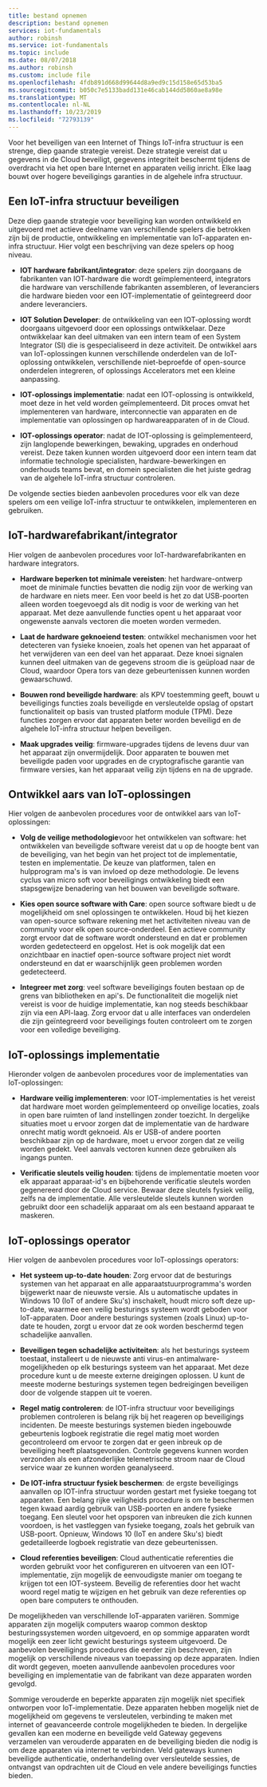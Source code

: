 ```yaml
---
title: bestand opnemen
description: bestand opnemen
services: iot-fundamentals
author: robinsh
ms.service: iot-fundamentals
ms.topic: include
ms.date: 08/07/2018
ms.author: robinsh
ms.custom: include file
ms.openlocfilehash: 4fdb891d668d99644d8a9ed9c15d158e65d53ba5
ms.sourcegitcommit: b050c7e5133badd131e46cab144dd5860ae8a98e
ms.translationtype: MT
ms.contentlocale: nl-NL
ms.lasthandoff: 10/23/2019
ms.locfileid: "72793139"
---
```

Voor het beveiligen van een Internet of Things IoT-infra structuur is een strenge, diep gaande strategie vereist. Deze strategie vereist dat u gegevens in de Cloud beveiligt, gegevens integriteit beschermt tijdens de overdracht via het open bare Internet en apparaten veilig inricht. Elke laag bouwt over hogere beveiligings garanties in de algehele infra structuur.

## <a name="secure-an-iot-infrastructure"></a>Een IoT-infra structuur beveiligen

Deze diep gaande strategie voor beveiliging kan worden ontwikkeld en uitgevoerd met actieve deelname van verschillende spelers die betrokken zijn bij de productie, ontwikkeling en implementatie van IoT-apparaten en-infra structuur. Hier volgt een beschrijving van deze spelers op hoog niveau.

* **IOT hardware fabrikant/integrator**: deze spelers zijn doorgaans de fabrikanten van IOT-hardware die wordt geïmplementeerd, integrators die hardware van verschillende fabrikanten assembleren, of leveranciers die hardware bieden voor een IOT-implementatie of geïntegreerd door andere leveranciers.

* **IOT Solution Developer**: de ontwikkeling van een IOT-oplossing wordt doorgaans uitgevoerd door een oplossings ontwikkelaar. Deze ontwikkelaar kan deel uitmaken van een intern team of een System Integrator (SI) die is gespecialiseerd in deze activiteit. De ontwikkel aars van IoT-oplossingen kunnen verschillende onderdelen van de IoT-oplossing ontwikkelen, verschillende niet-beproefde of open-source onderdelen integreren, of oplossings Accelerators met een kleine aanpassing.

* **IOT-oplossings implementatie**: nadat een IOT-oplossing is ontwikkeld, moet deze in het veld worden geïmplementeerd. Dit proces omvat het implementeren van hardware, interconnectie van apparaten en de implementatie van oplossingen op hardwareapparaten of in de Cloud.

* **IOT-oplossings operator**: nadat de IOT-oplossing is geïmplementeerd, zijn langlopende bewerkingen, bewaking, upgrades en onderhoud vereist. Deze taken kunnen worden uitgevoerd door een intern team dat informatie technologie specialisten, hardware-bewerkingen en onderhouds teams bevat, en domein specialisten die het juiste gedrag van de algehele IoT-infra structuur controleren.

De volgende secties bieden aanbevolen procedures voor elk van deze spelers om een veilige IoT-infra structuur te ontwikkelen, implementeren en gebruiken.

## <a name="iot-hardware-manufacturerintegrator"></a>IoT-hardwarefabrikant/integrator

Hier volgen de aanbevolen procedures voor IoT-hardwarefabrikanten en hardware integrators.

* **Hardware beperken tot minimale vereisten**: het hardware-ontwerp moet de minimale functies bevatten die nodig zijn voor de werking van de hardware en niets meer. Een voor beeld is het zo dat USB-poorten alleen worden toegevoegd als dit nodig is voor de werking van het apparaat. Met deze aanvullende functies opent u het apparaat voor ongewenste aanvals vectoren die moeten worden vermeden.

* **Laat de hardware geknoeiend testen**: ontwikkel mechanismen voor het detecteren van fysieke knoeien, zoals het openen van het apparaat of het verwijderen van een deel van het apparaat. Deze knoei signalen kunnen deel uitmaken van de gegevens stroom die is geüpload naar de Cloud, waardoor Opera tors van deze gebeurtenissen kunnen worden gewaarschuwd.

* **Bouwen rond beveiligde hardware**: als KPV toestemming geeft, bouwt u beveiligings functies zoals beveiligde en versleutelde opslag of opstart functionaliteit op basis van trusted platform module (TPM). Deze functies zorgen ervoor dat apparaten beter worden beveiligd en de algehele IoT-infra structuur helpen beveiligen.

* **Maak upgrades veilig**: firmware-upgrades tijdens de levens duur van het apparaat zijn onvermijdelijk. Door apparaten te bouwen met beveiligde paden voor upgrades en de cryptografische garantie van firmware versies, kan het apparaat veilig zijn tijdens en na de upgrade.

## <a name="iot-solution-developer"></a>Ontwikkel aars van IoT-oplossingen

Hier volgen de aanbevolen procedures voor de ontwikkel aars van IoT-oplossingen:

* **Volg de veilige methodologie**voor het ontwikkelen van software: het ontwikkelen van beveiligde software vereist dat u op de hoogte bent van de beveiliging, van het begin van het project tot de implementatie, testen en implementatie. De keuze van platformen, talen en hulpprogram ma's is van invloed op deze methodologie. De levens cyclus van micro soft voor beveiligings ontwikkeling biedt een stapsgewijze benadering van het bouwen van beveiligde software.

* **Kies open source software with Care**: open source software biedt u de mogelijkheid om snel oplossingen te ontwikkelen. Houd bij het kiezen van open-source software rekening met het activiteiten niveau van de community voor elk open source-onderdeel. Een actieve community zorgt ervoor dat de software wordt ondersteund en dat er problemen worden gedetecteerd en opgelost. Het is ook mogelijk dat een onzichtbaar en inactief open-source software project niet wordt ondersteund en dat er waarschijnlijk geen problemen worden gedetecteerd.

* **Integreer met zorg**: veel software beveiligings fouten bestaan op de grens van bibliotheken en api's. De functionaliteit die mogelijk niet vereist is voor de huidige implementatie, kan nog steeds beschikbaar zijn via een API-laag. Zorg ervoor dat u alle interfaces van onderdelen die zijn geïntegreerd voor beveiligings fouten controleert om te zorgen voor een volledige beveiliging.

## <a name="iot-solution-deployer"></a>IoT-oplossings implementatie

Hieronder volgen de aanbevolen procedures voor de implementaties van IoT-oplossingen:

* **Hardware veilig implementeren**: voor IOT-implementaties is het vereist dat hardware moet worden geïmplementeerd op onveilige locaties, zoals in open bare ruimten of land instellingen zonder toezicht. In dergelijke situaties moet u ervoor zorgen dat de implementatie van de hardware onrecht matig wordt geknoeid. Als er USB-of andere poorten beschikbaar zijn op de hardware, moet u ervoor zorgen dat ze veilig worden gedekt. Veel aanvals vectoren kunnen deze gebruiken als ingangs punten.

* **Verificatie sleutels veilig houden**: tijdens de implementatie moeten voor elk apparaat apparaat-id's en bijbehorende verificatie sleutels worden gegenereerd door de Cloud service. Bewaar deze sleutels fysiek veilig, zelfs na de implementatie. Alle versleutelde sleutels kunnen worden gebruikt door een schadelijk apparaat om als een bestaand apparaat te maskeren.

## <a name="iot-solution-operator"></a>IoT-oplossings operator

Hier volgen de aanbevolen procedures voor IoT-oplossings operators:

* **Het systeem up-to-date houden**: Zorg ervoor dat de besturings systemen van het apparaat en alle apparaatstuurprogramma's worden bijgewerkt naar de nieuwste versie. Als u automatische updates in Windows 10 (IoT of andere Sku's) inschakelt, houdt micro soft deze up-to-date, waarmee een veilig besturings systeem wordt geboden voor IoT-apparaten. Door andere besturings systemen (zoals Linux) up-to-date te houden, zorgt u ervoor dat ze ook worden beschermd tegen schadelijke aanvallen.

* **Beveiligen tegen schadelijke activiteiten**: als het besturings systeem toestaat, installeert u de nieuwste anti virus-en antimalware-mogelijkheden op elk besturings systeem van het apparaat. Met deze procedure kunt u de meeste externe dreigingen oplossen. U kunt de meeste moderne besturings systemen tegen bedreigingen beveiligen door de volgende stappen uit te voeren.

* **Regel matig controleren**: de IOT-infra structuur voor beveiligings problemen controleren is belang rijk bij het reageren op beveiligings incidenten. De meeste besturings systemen bieden ingebouwde gebeurtenis logboek registratie die regel matig moet worden gecontroleerd om ervoor te zorgen dat er geen inbreuk op de beveiliging heeft plaatsgevonden. Controle gegevens kunnen worden verzonden als een afzonderlijke telemetrische stroom naar de Cloud service waar ze kunnen worden geanalyseerd.

* **De IOT-infra structuur fysiek beschermen**: de ergste beveiligings aanvallen op IOT-infra structuur worden gestart met fysieke toegang tot apparaten. Een belang rijke veiligheids procedure is om te beschermen tegen kwaad aardig gebruik van USB-poorten en andere fysieke toegang. Een sleutel voor het opsporen van inbreuken die zich kunnen voordoen, is het vastleggen van fysieke toegang, zoals het gebruik van USB-poort. Opnieuw, Windows 10 (IoT en andere Sku's) biedt gedetailleerde logboek registratie van deze gebeurtenissen.

* **Cloud referenties beveiligen**: Cloud authenticatie referenties die worden gebruikt voor het configureren en uitvoeren van een IOT-implementatie, zijn mogelijk de eenvoudigste manier om toegang te krijgen tot een IOT-systeem. Beveilig de referenties door het wacht woord regel matig te wijzigen en het gebruik van deze referenties op open bare computers te onthouden.

De mogelijkheden van verschillende IoT-apparaten variëren. Sommige apparaten zijn mogelijk computers waarop common desktop besturingssystemen worden uitgevoerd, en op sommige apparaten wordt mogelijk een zeer licht gewicht besturings systeem uitgevoerd. De aanbevolen beveiligings procedures die eerder zijn beschreven, zijn mogelijk op verschillende niveaus van toepassing op deze apparaten. Indien dit wordt gegeven, moeten aanvullende aanbevolen procedures voor beveiliging en implementatie van de fabrikant van deze apparaten worden gevolgd.

Sommige verouderde en beperkte apparaten zijn mogelijk niet specifiek ontworpen voor IoT-implementatie. Deze apparaten hebben mogelijk niet de mogelijkheid om gegevens te versleutelen, verbinding te maken met internet of geavanceerde controle mogelijkheden te bieden. In dergelijke gevallen kan een moderne en beveiligde veld Gateway gegevens verzamelen van verouderde apparaten en de beveiliging bieden die nodig is om deze apparaten via internet te verbinden. Veld gateways kunnen beveiligde authenticatie, onderhandeling over versleutelde sessies, de ontvangst van opdrachten uit de Cloud en vele andere beveiligings functies bieden.